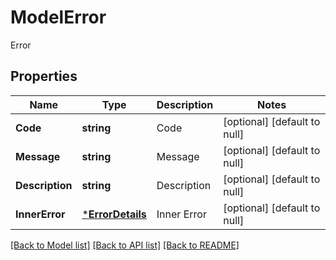 # ModelError

Error

## Properties

Name | Type | Description | Notes
---- | ---- | ----------- | -----
**Code** | **string** | Code | [optional] [default to null]
**Message** | **string** | Message | [optional] [default to null]
**Description** | **string** | Description | [optional] [default to null]
**InnerError** | [***ErrorDetails**](ErrorDetails.md) | Inner Error | [optional] [default to null]

[[Back to Model list]](../README.md#documentation-for-models) [[Back to API list]](../README.md#documentation-for-api-endpoints) [[Back to README]](../README.md)

